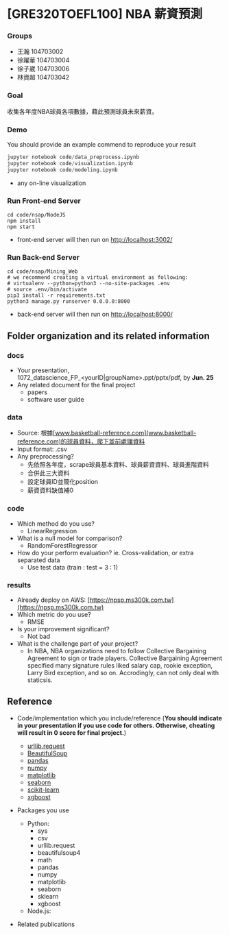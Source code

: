 # [GRE320TOEFL100] NBA 薪資預測

### Groups
* 王瀚 104703002
* 徐躍華 104703004
* 徐子崴 104703006
* 林資超 104703042

### Goal
收集各年度NBA球員各項數據，藉此預測球員未來薪資。

### Demo 
You should provide an example commend to reproduce your result
```Python
jupyter notebook code/data_preprocess.ipynb
jupyter notebook code/visualization.ipynb
jupyter notebook code/modeling.ipynb
```
* any on-line visualization

### Run Front-end Server
```Shell
cd code/nsap/NodeJS
npm install
npm start
```
* front-end server will then run on [http://localhost:3002/](http://localhost:3002/)

### Run Back-end Server
```Shell
cd code/nsap/Mining_Web
# we recommend creating a virtual environment as following:
# virtualenv --python=python3 --no-site-packages .env
# source .env/bin/activate
pip3 install -r requirements.txt
python3 manage.py runserver 0.0.0.0:8000
```
* back-end server will then run on [http://localhost:8000/](http://localhost:8000/)

## Folder organization and its related information

### docs
* Your presentation, 1072_datascience_FP_<yourID|groupName>.ppt/pptx/pdf, by **Jun. 25**
* Any related document for the final project
  * papers
  * software user guide

### data

* Source: 根據[www.basketball-reference.com](www.basketball-reference.com)的球員資料，爬下並前處理資料
* Input format: .csv
* Any preprocessing?
  * 先依照各年度，scrape球員基本資料、球員薪資資料、球員進階資料
  * 合併此三大資料
  * 設定球員ID並簡化position
  * 薪資資料缺值補0

### code

* Which method do you use?
  * LinearRegression
* What is a null model for comparison?
  * RandomForestRegressor
* How do your perform evaluation? ie. Cross-validation, or extra separated data
  * Use test data (train : test = 3 : 1)

### results

* Already deploy on AWS: [https://npsp.ms300k.com.tw](https://npsp.ms300k.com.tw)
* Which metric do you use?
  * RMSE
* Is your improvement significant?
  * Not bad
* What is the challenge part of your project?
  * In NBA, NBA organizations need to follow Collective Bargaining Agreement to sign or trade players. Collective Bargaining Agreement specified many signature rules liked salary cap, rookie exception, Larry Bird exception, and so on. Accrodingly, can not only deal with staticsis.

## Reference
* Code/implementation which you include/reference (__You should indicate in your presentation if you use code for others. Otherwise, cheating will result in 0 score for final project.__)
  * [urllib.request](https://docs.python.org/3/library/urllib.request.html)
  * [BeautifulSoup](https://www.crummy.com/software/BeautifulSoup/bs4/doc/)
  * [pandas](https://pandas.pydata.org/pandas-docs/stable/)
  * [numpy](https://docs.scipy.org/doc/numpy/reference/)
  * [matplotlib](https://matplotlib.org/3.1.0/contents.html)
  * [seaborn](https://seaborn.pydata.org/)
  * [scikit-learn](https://scikit-learn.org/stable/documentation.html)
  * [xgboost](https://xgboost.readthedocs.io/en/latest/)
* Packages you use
  * Python:
    * sys
    * csv
    * urllib.request
    * beautifulsoup4
    * math
    * pandas
    * numpy
    * matplotlib
    * seaborn
    * sklearn
    * xgboost
  * Node.js:

* Related publications


